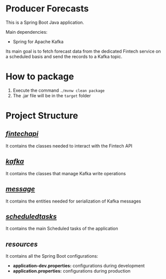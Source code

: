 # Producer Forecasts

This is a Spring Boot Java application.

Main dependencies:
 - Spring for Apache Kafka

Its main goal is to fetch forecast data from the dedicated Fintech service on a scheduled basis and send the records to a Kafka topic.

# How to package

1) Execute the command ```./mvnw clean package``` 
2) The .jar file will be in the ```target``` folder

# Project Structure

## [<em>fintechapi</em>](./src/main/java/its/statea/producerforecasts/fintechapi/readme.md)

It contains the classes needed to interact with the Fintech API

## [<em>kafka</em>](./src/main/java/its/statea/producerforecasts/kafka/readme.md)

It contains the classes that manage Kafka write operations

## [<em>message</em>](./src/main/java/its/statea/producerforecasts/message/readme.md)

It contains the entities needed for serialization of Kafka messages 

## [<em>scheduledtasks</em>](./src/main/java/its/statea/producerforecasts/scheduledtasks/readme.md)

It contains the main Scheduled tasks of the application

## <em>resources</em>

It contains all the Spring Boot configurations:

- <strong>application-dev.properties:</strong> configurations during development
- <strong>application.properties:</strong> configurations during production